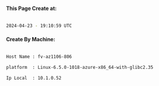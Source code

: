 
   
#### This Page Create at:

```bash

2024-04-23 - 19:10:59 UTC

```

#### Create By Machine:

```bash

Host Name : fv-az1106-806

platform  : Linux-6.5.0-1018-azure-x86_64-with-glibc2.35

Ip Local  : 10.1.0.52

```

